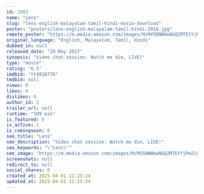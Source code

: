 ```yaml
---
id: 2083
name: "Lens"
slug: "lens-english-malayalam-tamil-hindi-movie-download"
poster: "posters/lens-english-malayalam-tamil-hindi-2016.jpg"
remote_poster: "https://m.media-amazon.com/images/M/MV5BNWUwNGQ2MTEtYjRmZi00YzlkLTgyZTMtYjJjZTU3YzJmYzQ5XkEyXkFqcGdeQXVyMTEzNzg0Mjkx._V1_SX300.jpg"
original_language: "English, Malayalam, Tamil, Hindi"
dubbed_in: null
released_date: "20 May 2017"
synopsis: "Video chat session: Watch me die, LIVE!"
type: "movie"
rating: "6.5"
imdbid: "tt4818776"
tmdbid: null
views: 0
likes: 0
dislikes: 0
author_id: 1
trailer_url: null
runtime: "109 min"
is_featured: 0
is_active: 1
is_comingsoon: 0
seo_title: "Lens"
seo_description: "Video chat session: Watch me die, LIVE!"
seo_keywords: "\"Lens\""
seo_image: "https://m.media-amazon.com/images/M/MV5BNWUwNGQ2MTEtYjRmZi00YzlkLTgyZTMtYjJjZTU3YzJmYzQ5XkEyXkFqcGdeQXVyMTEzNzg0Mjkx._V1_SX300.jpg"
screenshots: null
redirect_to: null
social_shares: 0
created_at: 2025-04-01 11:25:24
updated_at: 2025-04-01 11:25:24
---
```



